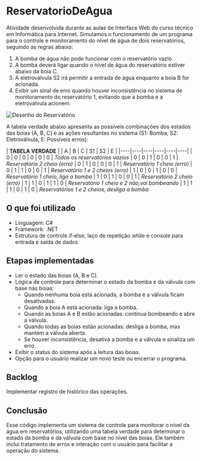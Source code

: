 # ReservatorioDeAgua
Atividade desenvolvida durante as aulas de Interface Web do curso técnico em Informática 
para Internet. Simulamos o funcionamento de um programa para o controle e 
monitoramento do nível de água de dois reservatórios, 
seguindo as regras abaixo:

1. A bomba de água não pode funcionar com o reservatório vazio.
2. A bomba deverá ligar quando o nível de água do reservatório estiver abaixo da boia C.
3. A eletroválvula S2 irá permitir a entrada de água enquanto a boia B for acionada.
4. Exibir um sinal de erro quando houver inconsistência no sistema de monitoramento do reservatório 1, evitando que a bomba e a eletroválvula acionem.
   
![Desenho do Reservatório](https://github.com/user-attachments/assets/58e5d115-eb85-4f0e-84df-38e64534487a)

A tabela verdade abaixo apresenta as possíveis combinações dos estados das boias (A, B, C) 
e as ações resultantes no sistema (S1: Bomba, S2: Eletroválvula, E: Possíveis erros):

 | **TABELA VERDADE** |
 | A  | B  | C  | S1 | S2 | E  | 
 |----|----|----|----|----|----| 
 | 0  | 0  | 0  | 0  | 0  | 0  |  *Todos os reservatórios vazios*
 | 0  | 0  | 1  | 0  | 0  | 1  |  *Reservatório 2 cheio (erro)*
 | 0  | 1  | 0  | 0  | 0  | 1  |  *Reservatório 1 cheio (erro)*
 | 0  | 1  | 1  | 0  | 0  | 1  |  *Reservatório 1 e 2 cheios (erro)*
 | 1  | 0  | 0  | 1  | 0  | 0  |  *Reservatório 1 cheio, liga a bomba*
 | 1  | 0  | 1  | 0  | 0  | 1  |  *Reservatório 2 cheio (erro)*
 | 1  | 1  | 0  | 1  | 1  | 0  |  *Reservatório 1 cheio e 2 não,vai bombeando*
 | 1  | 1  | 1  | 0  | 1  | 0  |  *Reservatórios 1 e 2 cheios, desliga a bomba*


## O que foi utilizado
- Linguagem: C#
- Framework: .NET
- Estrutura de controle if-else, laço de repetição while e console para entrada e saída de dados

## Etapas implementadas
- Ler o estado das boias (A, B e C).
- Lógica de controle para determinar o estado da bomba e da válvula com base nas boias:
   - Quando nenhuma boia está acionada, a bomba e a válvula ficam desativadas.
   - Quando a boia A está acionada: liga a bomba.
   - Quando as boias A e B estão acionadas: continua bombeando e abre a válvula.
   - Quando todas as boias estão acionadas: desliga a bomba, mas mantém a válvula aberta.
   - Se houver inconsistência, desativa a bomba e a válvula e sinaliza um erro.
- Exibir o status do sistema após a leitura das boias.
- Opção para o usuário realizar um novo teste ou encerrar o programa.

## Backlog
 Implementar registro de histórico das operações.

## Conclusão
Esse código implementa um sistema de controle para monitorar o nível da água em reservatórios, 
utilizando uma tabela verdade para determinar o estado da bomba e da válvula com base no nível 
das boias. Ele também inclui tratamento de erros e interação com o usuário para facilitar 
a operação do sistema.
